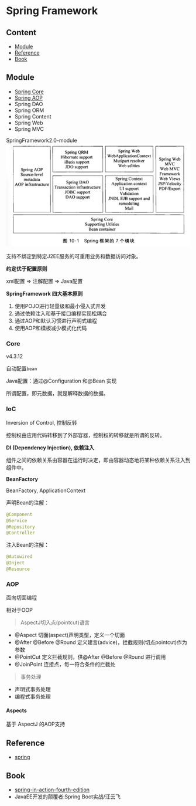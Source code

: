 # Spring Framework


## Content

- [Module](#module)
- [Reference](#reference)
- [Book](#book)


## Module

- [Spring Core](#core)
- [Spring AOP](#aop)
- Spring DAO
- Spring ORM
- Spring Content
- Spring Web
- Spring MVC


SpringFramework2.0-module
![module](img/SpringFramework2.0-module.png)

支持不绑定到特定J2EE服务的可重用业务和数据访问对象。

**约定优于配置原则**

xml配置 => 注解配置 => Java配置

**SpringFramework 四大基本原则**

1. 使用POJO进行轻量级和最小侵入式开发
1. 通过依赖注入和基于接口编程实现松耦合
1. 通过AOP和默认习惯进行声明式编程
1. 使用AOP和模板减少模式化代码

### Core
v4.3.12

自动配置`bean`

Java配置：通过@Configuration 和@Bean 实现

所谓配置，即元数据，就是解释数据的数据。

### IoC
Inversion of Control, 控制反转

控制权由应用代码转移到了外部容器，控制权的转移就是所谓的反转。

**DI (Dependency Injection), 依赖注入**

组件之间的依赖关系由容器在运行时决定，即由容器动态地将某种依赖关系注入到组件中。

**BeanFactory**

BeanFactory, ApplicationContext

声明Bean的注解：

```java
@Component
@Service
@Repository
@Controller
```

注入Bean的注解：

```java
@Autowired
@Inject
@Resource
```


### AOP
面向切面编程

相对于OOP

> AspectJ切入点(pointcut)语言

- @Aspect 切面(aspect)声明类型，定义一个切面
- @After @Before @Round 定义建言(advice)，拦截规则(切点pointcut)作为参数
- @PointCut 定义拦截规则，供@After @Before @Round 进行调用
- @JoinPoint 连接点，每一符合条件的拦截处

> 事务处理

- 声明式事务处理
- 编程式事务处理

#### Aspects

基于 AspectJ 的AOP支持


## Reference

- [spring](https://spring.io)

## Book

- [spring-in-action-fourth-edition](https://www.manning.com/books/spring-in-action-fourth-edition)
- JavaEE开发的颠覆者:Spring Boot实战/汪云飞